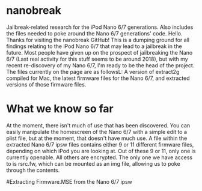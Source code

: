 # nanobreak
Jailbreak-related research for the iPod Nano 6/7 generations. Also includes the files needed to poke around the Nano 6/7 generations' code.
Hello. Thanks for visiting the nanobreak GitHub! This is a dumping ground for all findings relating to the iPod Nano 6/7 that may lead to a jailbreak in the future.
Most people have given up on the prospect of jailbreaking the Nano 6/7 (Last real activity for this stuff seems to be around 2018), but with my recent re-discovery of my Nano 6/7, I'm ready to be the head of the project.
The files currently on the page are as followsL: A version of extract2g compiled for Mac, the latest firmware files for the Nano 6/7, and extracted versions of those firmware files. 

# What we know so far
At the moment, there isn't much of use that has been discovered. You can easily manipulate the homescreen of the Nano 6/7 with a simple edit to a plist file, but at the moment, that doesn't have much use. A file within the extracted Nano 6/7 ipsw files contains either 9 or 11 different firmware files, depending on which iPod you are looking at. Out of these 9 or 11, only one is currently openable. All others are encrypted. The only one we have access to is rsrc.fw, which can be mounted as an img file, allowing us to poke through the contents. 

#Extracting Firmware.MSE from the Nano 6/7 ipsw
